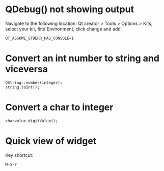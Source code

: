 # QDebug() not showing output
Navigate to the following location:
Qt creator > Tools > Options > Kits, select your kit, find Environment, click change and add
```console
QT_ASSUME_STDERR_HAS_CONSOLE=1
```

# Convert an int number to string and viceversa
```console
QString::number(integer);
string.toInt();
```

# Convert a char to integer
```console
charvalue.digitValue();
```

# Quick view of widget
Key shortcut:
```console
M-S-r
```
